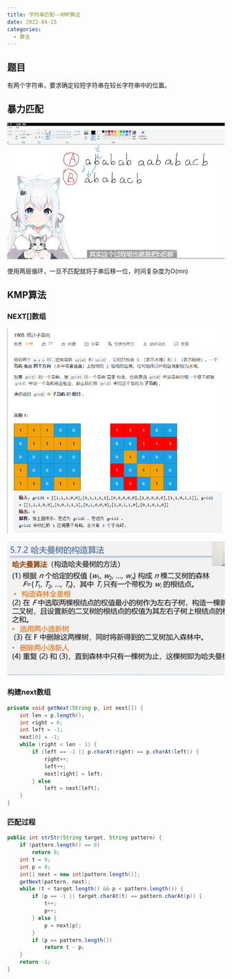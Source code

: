 ```yaml
---
title: 字符串匹配——KMP算法
date: 2022-04-15
categories:
  - 算法
---
```


## 题目

有两个字符串，要求确定较短字符串在较长字符串中的位置。

## 暴力匹配

![](images/image-edited.png)

使用两层循环，一旦不匹配就将子串后移一位，时间复杂度为O(mn)

## KMP算法

### NEXT\[\]数组

![](images/image-1.png)

![](images/image-2.png)

### 构建next数组

```java
private void getNext(String p, int next[]) {
    int len = p.length();
    int right = 0;
    int left = -1;
    next[0] = -1;
    while (right < len - 1) {
        if (left == -1 || p.charAt(right) == p.charAt(left)) {
            right++;
            left++;
            next[right] = left;
        } else
            left = next[left];
    }
}
```

### 匹配过程

```java
public int strStr(String target, String pattern) {
    if (pattern.length() == 0)
        return 0;
    int t = 0;
    int p = 0;
    int[] next = new int[pattern.length()];
    getNext(pattern, next);
    while (t < target.length() && p < pattern.length()) {
        if (p == -1 || target.charAt(t) == pattern.charAt(p)) {
            t++;
            p++;
        } else {
            p = next[p];
        }
        if (p == pattern.length())
            return t - p;
    }
    return -1;
}
```
